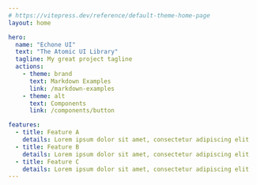 ```yaml
---
# https://vitepress.dev/reference/default-theme-home-page
layout: home

hero:
  name: "Echone UI"
  text: "The Atomic UI Library"
  tagline: My great project tagline
  actions:
    - theme: brand
      text: Markdown Examples
      link: /markdown-examples
    - theme: alt
      text: Components
      link: /components/button

features:
  - title: Feature A
    details: Lorem ipsum dolor sit amet, consectetur adipiscing elit
  - title: Feature B
    details: Lorem ipsum dolor sit amet, consectetur adipiscing elit
  - title: Feature C
    details: Lorem ipsum dolor sit amet, consectetur adipiscing elit
---
```


